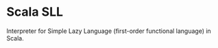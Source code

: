 Scala SLL
=========

Interpreter for Simple Lazy Language (first-order functional language) in Scala.
